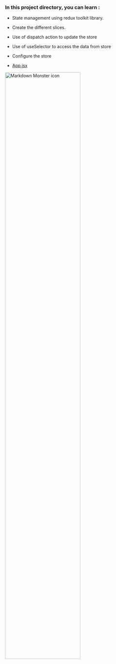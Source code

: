 ### In this project directory, you can learn : 

- State management using redux toolkit library.
- Create the different slices.
- Use of dispatch action to update the store
- Use of useSelector to access the data from store
- Configure the store

 - [App.jsx](https://github.com/Girish-GAP/React-Projects/blob/master/app8/src/App.js) 

 
<img src="https://github.com/Girish-GAP/React-Projects/blob/master/app8/app8_view.png"
     alt="Markdown Monster icon"
     style="float: left; margin-right: 10px; width : 70%" />
